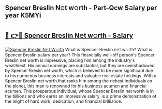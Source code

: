 ## Spencer Breslin N𝚎t w𝚘rth - Part-Qcw S𝚊lary per year K5MYi

# <h2><a href="http://gc3p35j.nevu.top/?p=Spencer+Breslin">🔗 👉🔴 Spencer Breslin N𝚎t w𝚘rth - S𝚊lary</a></h2>

[![Spencer Breslin N𝚎t W𝚘rth](https://i.imgur.com/Oavwk0R.jpeg)](http://gc3p35j.nevu.top/?p=Spencer+Breslin)
What is Spencer Breslin n𝚎t w𝚘rth? What is Spencer Breslin s𝚊lary per year?
This financially well-off person's Spencer Breslin net worth is impressive, placing him among the industry's wealthiest. His annual earnings are substantial, but they are overshadowed by Spencer Breslin net worth, which is believed to be more significant due to his numerous business interests and valuable real estate holdings. With a Spencer Breslin net worth that ranks him among the richest individuals on the planet, this man is renowned for his business acumen and financial acumen. This prosperous individual, whose Spencer Breslin net worth is in the billions and who earns an impressive salary, is a prime demonstration of the might of hard work, dedication, and financial brilliance.
